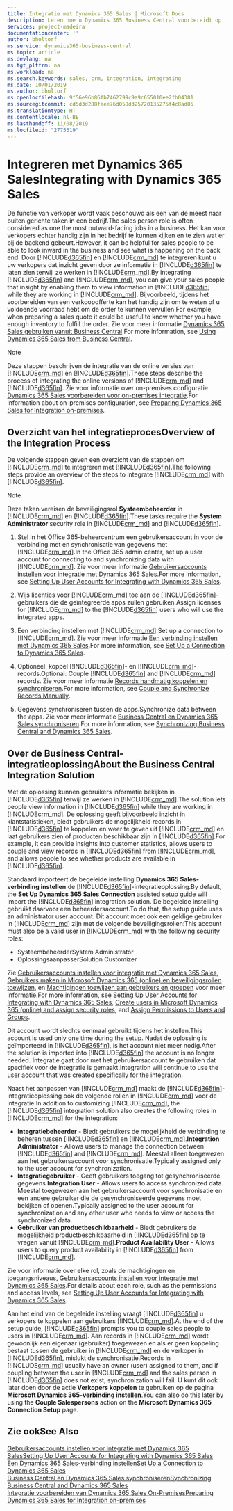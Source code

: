```yaml
---
title: Integratie met Dynamics 365 Sales | Microsoft Docs
description: Leren hoe u Dynamics 365 Business Central voorbereidt op integratie met Dynamics 365 Sales.
services: project-madeira
documentationcenter: ''
author: bholtorf
ms.service: dynamics365-business-central
ms.topic: article
ms.devlang: na
ms.tgt_pltfrm: na
ms.workload: na
ms.search.keywords: sales, crm, integration, integrating
ms.date: 10/01/2019
ms.author: bholtorf
ms.openlocfilehash: 9f56e96b86fb7462799c9a9c655010ee2fb04381
ms.sourcegitcommit: cd5d3d288feee76d058d325720135275f4c8ad85
ms.translationtype: HT
ms.contentlocale: nl-BE
ms.lasthandoff: 11/08/2019
ms.locfileid: "2775319"
---
```

# <a name="integrating-with-dynamics-365-sales"></a><span data-ttu-id="40446-103">Integreren met Dynamics 365 Sales</span><span class="sxs-lookup"><span data-stu-id="40446-103">Integrating with Dynamics 365 Sales</span></span>
<span data-ttu-id="40446-104">De functie van verkoper wordt vaak beschouwd als een van de meest naar buiten gerichte taken in een bedrijf.</span><span class="sxs-lookup"><span data-stu-id="40446-104">The sales person role is often considered as one the most outward-facing jobs in a business.</span></span> <span data-ttu-id="40446-105">Het kan voor verkopers echter handig zijn in het bedrijf te kunnen kijken en te zien wat er bij de backend gebeurt.</span><span class="sxs-lookup"><span data-stu-id="40446-105">However, it can be helpful for sales people to be able to look inward in the business and see what is happening on the back end.</span></span> <span data-ttu-id="40446-106">Door [!INCLUDE[d365fin](includes/d365fin_md.md)] en [!INCLUDE[crm_md](includes/crm_md.md)] te integreren kunt u uw verkopers dat inzicht geven door ze informatie in [!INCLUDE[d365fin](includes/d365fin_md.md)] te laten zien terwijl ze werken in [!INCLUDE[crm_md](includes/crm_md.md)].</span><span class="sxs-lookup"><span data-stu-id="40446-106">By integrating [!INCLUDE[d365fin](includes/d365fin_md.md)] and [!INCLUDE[crm_md](includes/crm_md.md)], you can give your sales people that insight by enabling them to view information in [!INCLUDE[d365fin](includes/d365fin_md.md)] while they are working in [!INCLUDE[crm_md](includes/crm_md.md)].</span></span> <span data-ttu-id="40446-107">Bijvoorbeeld, tijdens het voorbereiden van een verkoopofferte kan het handig zijn om te weten of u voldoende voorraad hebt om de order te kunnen vervullen.</span><span class="sxs-lookup"><span data-stu-id="40446-107">For example, when preparing a sales quote it could be useful to know whether you have enough inventory to fulfill the order.</span></span> <span data-ttu-id="40446-108">Zie voor meer informatie [Dynamics 365 Sales gebruiken vanuit Business Central](marketing-integrate-dynamicscrm.md).</span><span class="sxs-lookup"><span data-stu-id="40446-108">For more information, see [Using Dynamics 365 Sales from Business Central](marketing-integrate-dynamicscrm.md).</span></span>

> [!NOTE]
> <span data-ttu-id="40446-109">Deze stappen beschrijven de integratie van de online versies van [!INCLUDE[crm_md](includes/crm_md.md)] en [!INCLUDE[d365fin](includes/d365fin_md.md)].</span><span class="sxs-lookup"><span data-stu-id="40446-109">These steps describe the process of integrating the online versions of [!INCLUDE[crm_md](includes/crm_md.md)] and [!INCLUDE[d365fin](includes/d365fin_md.md)].</span></span> <span data-ttu-id="40446-110">Zie voor informatie over on-premises configuratie [Dynamics 365 Sales voorbereiden voor on-premises integratie](/dynamics365/business-central/dev-itpro/administration/prepare-dynamics-365-for-sales-for-integration).</span><span class="sxs-lookup"><span data-stu-id="40446-110">For information about on-premises configuration, see [Preparing Dynamics 365 Sales for Integration on-premises](/dynamics365/business-central/dev-itpro/administration/prepare-dynamics-365-for-sales-for-integration).</span></span>

<!--## Software Requirements
You must have an Office 365 subscription, and both [!INCLUDE[crm_md](includes/crm_md.md)] and [!INCLUDE[d365fin](includes/d365fin_md.md)] must be part of the same organization.  -->

## <a name="overview-of-the-integration-process"></a><span data-ttu-id="40446-111">Overzicht van het integratieproces</span><span class="sxs-lookup"><span data-stu-id="40446-111">Overview of the Integration Process</span></span>
<span data-ttu-id="40446-112">De volgende stappen geven een overzicht van de stappen om [!INCLUDE[crm_md](includes/crm_md.md)] te integreren met [!INCLUDE[d365fin](includes/d365fin_md.md)].</span><span class="sxs-lookup"><span data-stu-id="40446-112">The following steps provide an overview of the steps to integrate [!INCLUDE[crm_md](includes/crm_md.md)] with [!INCLUDE[d365fin](includes/d365fin_md.md)].</span></span>

> [!Note]  
> <span data-ttu-id="40446-113">Deze taken vereisen de beveiligingsrol **Systeembeheerder** in [!INCLUDE[crm_md](includes/crm_md.md)] en [!INCLUDE[d365fin](includes/d365fin_md.md)].</span><span class="sxs-lookup"><span data-stu-id="40446-113">These tasks require the **System Administrator** security role in [!INCLUDE[crm_md](includes/crm_md.md)] and [!INCLUDE[d365fin](includes/d365fin_md.md)].</span></span>  

1. <span data-ttu-id="40446-114">Stel in het Office 365-beheercentrum een gebruikersaccount in voor de verbinding met en synchronisatie van gegevens met [!INCLUDE[crm_md](includes/crm_md.md)].</span><span class="sxs-lookup"><span data-stu-id="40446-114">In the Office 365 admin center, set up a user account for connecting to and synchronizing data with [!INCLUDE[crm_md](includes/crm_md.md)].</span></span> <span data-ttu-id="40446-115">Zie voor meer informatie [Gebruikersaccounts instellen voor integratie met Dynamics 365 Sales](admin-setting-up-integration-with-dynamics-sales.md).</span><span class="sxs-lookup"><span data-stu-id="40446-115">For more information, see [Setting Up User Accounts for Integrating with Dynamics 365 Sales](admin-setting-up-integration-with-dynamics-sales.md).</span></span>

2. <span data-ttu-id="40446-116">Wijs licenties voor [!INCLUDE[crm_md](includes/crm_md.md)] toe aan de [!INCLUDE[d365fin](includes/d365fin_md.md)]-gebruikers die de geïntegreerde apps zullen gebruiken.</span><span class="sxs-lookup"><span data-stu-id="40446-116">Assign licenses for [!INCLUDE[crm_md](includes/crm_md.md)] to the [!INCLUDE[d365fin](includes/d365fin_md.md)] users who will use the integrated apps.</span></span>

3. <span data-ttu-id="40446-117">Een verbinding instellen met [!INCLUDE[crm_md](includes/crm_md.md)].</span><span class="sxs-lookup"><span data-stu-id="40446-117">Set up a connection to [!INCLUDE[crm_md](includes/crm_md.md)].</span></span> <span data-ttu-id="40446-118">Zie voor meer informatie [Een verbinding instellen met Dynamics 365 Sales](admin-how-to-set-up-a-dynamics-crm-connection.md).</span><span class="sxs-lookup"><span data-stu-id="40446-118">For more information, see [Set Up a Connection to Dynamics 365 Sales](admin-how-to-set-up-a-dynamics-crm-connection.md).</span></span>  

4. <span data-ttu-id="40446-119">Optioneel: koppel [!INCLUDE[d365fin](includes/d365fin_md.md)]- en [!INCLUDE[crm_md](includes/crm_md.md)]-records.</span><span class="sxs-lookup"><span data-stu-id="40446-119">Optional: Couple [!INCLUDE[d365fin](includes/d365fin_md.md)] and [!INCLUDE[crm_md](includes/crm_md.md)] records.</span></span> <span data-ttu-id="40446-120">Zie voor meer informatie [Records handmatig koppelen en synchroniseren](admin-how-to-couple-and-synchronize-records-manually.md).</span><span class="sxs-lookup"><span data-stu-id="40446-120">For more information, see [Couple and Synchronize Records Manually](admin-how-to-couple-and-synchronize-records-manually.md).</span></span>

5. <span data-ttu-id="40446-121">Gegevens synchroniseren tussen de apps.</span><span class="sxs-lookup"><span data-stu-id="40446-121">Synchronize data between the apps.</span></span> <span data-ttu-id="40446-122">Zie voor meer informatie [Business Central en Dynamics 365 Sales synchroniseren](admin-synchronizing-business-central-and-sales.md).</span><span class="sxs-lookup"><span data-stu-id="40446-122">For more information, see [Synchronizing Business Central and Dynamics 365 Sales](admin-synchronizing-business-central-and-sales.md).</span></span>  

## <a name="about-the-business-central-integration-solution"></a><span data-ttu-id="40446-123">Over de Business Central-integratieoplossing</span><span class="sxs-lookup"><span data-stu-id="40446-123">About the Business Central Integration Solution</span></span>
<span data-ttu-id="40446-124">Met de oplossing kunnen gebruikers informatie bekijken in [!INCLUDE[d365fin](includes/d365fin_md.md)] terwijl ze werken in [!INCLUDE[crm_md](includes/crm_md.md)].</span><span class="sxs-lookup"><span data-stu-id="40446-124">The solution lets people view information in [!INCLUDE[d365fin](includes/d365fin_md.md)] while they are working in [!INCLUDE[crm_md](includes/crm_md.md)].</span></span> <span data-ttu-id="40446-125">De oplossing geeft bijvoorbeeld inzicht in klantstatistieken, biedt gebruikers de mogelijkheid records in [!INCLUDE[d365fin](includes/d365fin_md.md)] te koppelen en weer te geven uit [!INCLUDE[crm_md](includes/crm_md.md)] en laat gebruikers zien of producten beschikbaar zijn in [!INCLUDE[d365fin](includes/d365fin_md.md)].</span><span class="sxs-lookup"><span data-stu-id="40446-125">For example, it can provide insights into customer statistics, allows users to couple and view records in [!INCLUDE[d365fin](includes/d365fin_md.md)] from [!INCLUDE[crm_md](includes/crm_md.md)], and allows people to see whether products are available in [!INCLUDE[d365fin](includes/d365fin_md.md)].</span></span>

<span data-ttu-id="40446-126">Standaard importeert de begeleide instelling **Dynamics 365 Sales-verbinding instellen** de [!INCLUDE[d365fin](includes/d365fin_md.md)]-integratieoplossing.</span><span class="sxs-lookup"><span data-stu-id="40446-126">By default, the **Set Up Dynamics 365 Sales Connection** assisted setup guide will import the [!INCLUDE[d365fin](includes/d365fin_md.md)] integration solution.</span></span> <span data-ttu-id="40446-127">De begeleide instelling gebruikt daarvoor een beheerdersaccount.</span><span class="sxs-lookup"><span data-stu-id="40446-127">To do that, the setup guide uses an administrator user account.</span></span> <span data-ttu-id="40446-128">Dit account moet ook een geldige gebruiker in [!INCLUDE[crm_md](includes/crm_md.md)] zijn met de volgende beveiligingsrollen:</span><span class="sxs-lookup"><span data-stu-id="40446-128">This account must also be a valid user in [!INCLUDE[crm_md](includes/crm_md.md)] with the following security roles:</span></span>

* <span data-ttu-id="40446-129">Systeembeheerder</span><span class="sxs-lookup"><span data-stu-id="40446-129">System Administrator</span></span>  
* <span data-ttu-id="40446-130">Oplossingsaanpasser</span><span class="sxs-lookup"><span data-stu-id="40446-130">Solution Customizer</span></span>  

<span data-ttu-id="40446-131">Zie [Gebruikersaccounts instellen voor integratie met Dynamics 365 Sales](admin-setting-up-integration-with-dynamics-sales.md), [Gebruikers maken in Microsoft Dynamics 365 (online) en beveiligingsrollen toewijzen](/dynamics365/customer-engagement/admin/create-users-assign-online-security-roles), en [Machtigingen toewijzen aan gebruikers en groepen](ui-define-granular-permissions.md) voor meer informatie.</span><span class="sxs-lookup"><span data-stu-id="40446-131">For more information, see [Setting Up User Accounts for Integrating with Dynamics 365 Sales](admin-setting-up-integration-with-dynamics-sales.md), [Create users in Microsoft Dynamics 365 (online) and assign security roles](/dynamics365/customer-engagement/admin/create-users-assign-online-security-roles), and [Assign Permissions to Users and Groups](ui-define-granular-permissions.md).</span></span>  

<span data-ttu-id="40446-132">Dit account wordt slechts eenmaal gebruikt tijdens het instellen.</span><span class="sxs-lookup"><span data-stu-id="40446-132">This account is used only one time during the setup.</span></span> <span data-ttu-id="40446-133">Nadat de oplossing is geïmporteerd in [!INCLUDE[d365fin](includes/d365fin_md.md)], is het account niet meer nodig.</span><span class="sxs-lookup"><span data-stu-id="40446-133">After the solution is imported into [!INCLUDE[d365fin](includes/d365fin_md.md)] the account is no longer needed.</span></span> <span data-ttu-id="40446-134">Integratie gaat door met het gebruikersaccount te gebruiken dat specifiek voor de integratie is gemaakt.</span><span class="sxs-lookup"><span data-stu-id="40446-134">Integration will continue to use the user account that was created specifically for the integration.</span></span>

<span data-ttu-id="40446-135">Naast het aanpassen van [!INCLUDE[crm_md](includes/crm_md.md)] maakt de [!INCLUDE[d365fin](includes/d365fin_md.md)]-integratieoplossing ook de volgende rollen in [!INCLUDE[crm_md](includes/crm_md.md)] voor de integratie:</span><span class="sxs-lookup"><span data-stu-id="40446-135">In addition to customizing [!INCLUDE[crm_md](includes/crm_md.md)], the [!INCLUDE[d365fin](includes/d365fin_md.md)] integration solution also creates the following roles in [!INCLUDE[crm_md](includes/crm_md.md)] for the integration:</span></span>

* <span data-ttu-id="40446-136">**Integratiebeheerder** - Biedt gebruikers de mogelijkheid de verbinding te beheren tussen [!INCLUDE[d365fin](includes/d365fin_md.md)] en [!INCLUDE[crm_md](includes/crm_md.md)].</span><span class="sxs-lookup"><span data-stu-id="40446-136">**Integration Administrator** - Allows users to manage the connection between [!INCLUDE[d365fin](includes/d365fin_md.md)] and [!INCLUDE[crm_md](includes/crm_md.md)].</span></span> <span data-ttu-id="40446-137">Meestal alleen toegewezen aan het gebruikersaccount voor synchronisatie.</span><span class="sxs-lookup"><span data-stu-id="40446-137">Typically assigned only to the user account for synchronization.</span></span>  
* <span data-ttu-id="40446-138">**Integratiegebruiker** - Geeft gebruikers toegang tot gesynchroniseerde gegevens.</span><span class="sxs-lookup"><span data-stu-id="40446-138">**Integration User** - Allows users to access synchronized data.</span></span> <span data-ttu-id="40446-139">Meestal toegewezen aan het gebruikersaccount voor synchronisatie en een andere gebruiker die de gesynchroniseerde gegevens moet bekijken of openen.</span><span class="sxs-lookup"><span data-stu-id="40446-139">Typically assigned to the user account for synchronization and any other user who needs to view or access the synchronized data.</span></span>
* <span data-ttu-id="40446-140">**Gebruiker van productbeschikbaarheid** - Biedt gebruikers de mogelijkheid productbeschikbaarheid in [!INCLUDE[d365fin](includes/d365fin_md.md)] op te vragen vanuit [!INCLUDE[crm_md](includes/crm_md.md)].</span><span class="sxs-lookup"><span data-stu-id="40446-140">**Product Availability User** - Allows users to query product availability in [!INCLUDE[d365fin](includes/d365fin_md.md)] from [!INCLUDE[crm_md](includes/crm_md.md)].</span></span>

<span data-ttu-id="40446-141">Zie voor informatie over elke rol, zoals de machtigingen en toegangsniveaus, [Gebruikersaccounts instellen voor integratie met Dynamics 365 Sales](admin-setting-up-integration-with-dynamics-sales.md).</span><span class="sxs-lookup"><span data-stu-id="40446-141">For details about each role, such as the permissions and access levels, see [Setting Up User Accounts for Integrating with Dynamics 365 Sales](admin-setting-up-integration-with-dynamics-sales.md).</span></span>

<span data-ttu-id="40446-142">Aan het eind van de begeleide instelling vraagt [!INCLUDE[d365fin](includes/d365fin_md.md)] u verkopers te koppelen aan gebruikers [!INCLUDE[crm_md](includes/crm_md.md)].</span><span class="sxs-lookup"><span data-stu-id="40446-142">At the end of the setup guide, [!INCLUDE[d365fin](includes/d365fin_md.md)] prompts you to couple sales people to users in [!INCLUDE[crm_md](includes/crm_md.md)].</span></span> <span data-ttu-id="40446-143">Aan records in [!INCLUDE[crm_md](includes/crm_md.md)] wordt gewoonlijk een eigenaar (gebruiker) toegewezen en als er geen koppeling bestaat tussen de gebruiker in [!INCLUDE[crm_md](includes/crm_md.md)] en de verkoper in [!INCLUDE[d365fin](includes/d365fin_md.md)], mislukt de synchronisatie.</span><span class="sxs-lookup"><span data-stu-id="40446-143">Records in [!INCLUDE[crm_md](includes/crm_md.md)] usually have an owner (user) assigned to them, and if coupling between the user in [!INCLUDE[crm_md](includes/crm_md.md)] and the sales person in [!INCLUDE[d365fin](includes/d365fin_md.md)] does not exist, synchronization will fail.</span></span> <span data-ttu-id="40446-144">U kunt dit ook later doen door de actie **Verkopers koppelen** te gebruiken op de pagina **Microsoft Dynamics 365-verbinding instellen**.</span><span class="sxs-lookup"><span data-stu-id="40446-144">You can also do this later by using the **Couple Salespersons** action on the **Microsoft Dynamics 365 Connection Setup** page.</span></span>

## <a name="see-also"></a><span data-ttu-id="40446-145">Zie ook</span><span class="sxs-lookup"><span data-stu-id="40446-145">See Also</span></span>  
[<span data-ttu-id="40446-146">Gebruikersaccounts instellen voor integratie met Dynamics 365 Sales</span><span class="sxs-lookup"><span data-stu-id="40446-146">Setting Up User Accounts for Integrating with Dynamics 365 Sales</span></span>](admin-setting-up-integration-with-dynamics-sales.md)  
[<span data-ttu-id="40446-147">Een Dynamics 365 Sales-verbinding instellen</span><span class="sxs-lookup"><span data-stu-id="40446-147">Set Up a Connection to Dynamics 365 Sales</span></span>](admin-how-to-set-up-a-dynamics-crm-connection.md)  
[<span data-ttu-id="40446-148">Business Central en Dynamics 365 Sales synchroniseren</span><span class="sxs-lookup"><span data-stu-id="40446-148">Synchronizing Business Central and Dynamics 365 Sales</span></span>](admin-synchronizing-business-central-and-sales.md)  
[<span data-ttu-id="40446-149">Integratie voorbereiden van Dynamics 365 Sales On-Premises</span><span class="sxs-lookup"><span data-stu-id="40446-149">Preparing Dynamics 365 Sales for Integration on-premises</span></span>](/dynamics365/business-central/dev-itpro/administration/prepare-dynamics-365-for-sales-for-integration)

